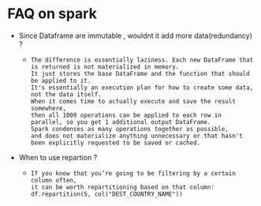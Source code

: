 # FAQ on spark
 * Since Dataframe are immutable , wouldnt it add more data(redundancy) ?
   * ```
     The difference is essentially laziness. Each new DataFrame that is returned is not materialized in memory. 
     It just stores the base DataFrame and the function that should be applied to it. 
     It's essentially an execution plan for how to create some data, not the data itself.
     When it comes time to actually execute and save the result somewhere, 
     then all 1000 operations can be applied to each row in parallel, so you get 1 additional output DataFrame. 
     Spark condenses as many operations together as possible, 
     and does not materialize anything unnecessary or that hasn't been explicitly requested to be saved or cached. 
     ```
 * When to use repartion ?
   * ``` 
     If you know that you’re going to be filtering by a certain column often, 
     it can be worth repartitioning based on that column: 
     df.repartition(5, col("DEST_COUNTRY_NAME"))
     ```
